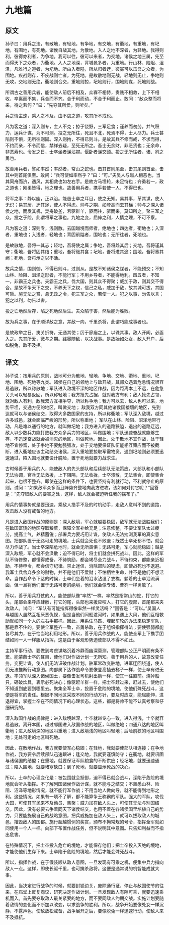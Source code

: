 # 九地篇

## 原文

孙子曰：用兵之法，有散地，有轻地，有争地，有交地，有衢地，有重地，有圮地，有围地，有死地。诸侯自战其地，为散地。入人之地不深者，为轻地。我得则利，彼得亦利者，为争地。我可以往，彼可以来者，为交地。诸侯之地三属，先至而得天下之众者，为衢地。入人之地深，背城邑多者，为重地。行山林、险阻、沮泽，凡难行之道者，为圮地。所由入者隘，所从归者迂，彼寡可以击吾之众者，为围地。疾战则存，不疾战则亡者，为死地。是故散地则无战，轻地则无止，争地则无攻，交地则无绝，衢地则合交，重地则掠，圮地则行，围地则谋，死地则战。

所谓古之善用兵者，能使敌人前后不相及，众寡不相恃，贵贱不相救，上下不相收，卒离而不集，兵合而不齐。合于利而动，不合于利而止。敢问：“敌众整而将来，待之若何？”曰：“先夺其所爱，则听矣。”

兵之情主速，乘人之不及，由不虞之道，攻其所不戒也。

凡为客之道：深入则专，主人不克；掠于饶野，三军足食；谨养而勿劳，并气积力，运兵计谋，为不可测。投之无所往，死且不北，死焉不得，士人尽力。兵士甚陷则不惧，无所往则固。深入则拘，不得已则斗。是故其兵不修而戒，不求而得，不约而亲，不令而信，禁祥去疑，至死无所之。吾士无余财，非恶货也；无余命，非恶寿也。令发之日，士卒坐者涕沾襟。偃卧者涕交颐。投之无所往者，诸、刿之勇也。

故善用兵者，譬如率然；率然者，常山之蛇也。击其首则尾至，击其尾则首至，击其中则首尾俱至。敢问：“兵可使如率然乎？”曰：“可。”夫吴人与越人相恶也，当其同舟而济，遇风，其相救也如左右手。是故方马埋轮，未足恃也；齐勇若一，政之道也；刚柔皆得，地之理也。故善用兵者，携手若使一人，不得已也。

将军之事：静以幽，正以治。能愚士卒之耳目，使之无知。易其事，革其谋，使人无识；易其居，迂其途，使人不得虑。帅与之期，如登高而去其梯；帅与之深入诸侯之地，而发其机，焚舟破釜，若驱群羊，驱而往，驱而来，莫知所之。聚三军之众，投之于险，此谓将军之事也。九地之变，屈伸之利，人情之理，不可不察。

凡为客之道：深则专，浅则散。去国越境而师者，绝地也；四达者，衢地也；入深者，重地也；入浅者，轻地也；背固前隘者，围地也；无所往者，死地也。

是故散地，吾将一其志；轻地，吾将使之属；争地，吾将趋其后；交地，吾将谨其守；衢地，吾将固其结；重地，吾将继其食；圮地，吾将进其途；围地，吾将塞其阙；死地，吾将示之以不活。

故兵之情，围则御，不得已则斗，过则从。是故不知诸侯之谋者，不能预交；不知山林、险阻、沮泽之形者，不能行军；不用乡导者，不能得地利。四五者，不知一，非霸王之兵也。夫霸王之兵，伐大国，则其众不得聚；威加于敌，则其交不得合。是故不争天下之交，不养天下之权，信己之私，威加于敌，故其城可拔，其国可隳。施无法之赏，悬无政之令，犯三军之众，若使一人。犯之以事，勿告以言；犯之以利，勿告以害。

投之亡地然后存，陷之死地然后生。夫众陷于害，然后能为胜败。

故为兵之事，在于顺详敌之意，并敌一向，千里杀将，此谓巧能成事者也。

是故政举之日，夷关折符，无通其使；厉于廊庙之上，以诛其事。敌人开阖，必亟入之。先其所爱，微与之期。践墨随敌，以决战事。是故始如处女，敌人开户，后如脱兔，敌不及拒。

## 译文

孙子说：按用兵的原则，战地可分为散地、轻地、争地、交地、衢地、重地、圮地、围地、死地等九类。诸侯在自己的领地上与敌开战，其部众遇着危急情况很容易逃散，所以称散地；军队进入敌境不深的地区作战，因为距离本土不远，在危急关头可以轻易返回，所以称轻地；我方抢先占据，就对我方有利；敌人抢先占领，就对敌人有利，敌我双方互相争夺，所以称争地；我方可以去，敌人也可以来，地势平坦，交通方便的地区，叫做交地； 敌我双方同其他诸侯国接壤的地区，先到达就可以与诸侯结交，取得大多数国家的支持，所以称衢地；军队深入敌境，越过许多城邑，就会面临严峻的形势，所以称重地； 军队在山林、险阻、沼泽地带行动，凡是难以通行的地方，就叫做圮地；我方进入的道路狭隘，退出的道路迂远，敌人以少数兵力能打败我方众多兵力的地区，叫做围地；军队迅速奋战就能够生存，不迅速奋战就会被消灭的地区，叫做死地。因此，处于散地不宜作战，处于轻地不宜停留，处于争地不要勉强强攻，处于交地要保证队伍能相互策应而不被截断，进入衢地应该主动结交诸侯，深入重地要掠取军需物资，遇到圮地则必须要迅速通过，陷入围地就要设计脱险，置于死地就要力战求生。

古时候善于用兵的人，能使敌人的先头部队和后续部队无法策应，大部队和小部队无法协调，官兵无法救援，上下阻隔，无法收拢，士卒溃散，无法集合，即使集合起来，也很不整齐。即使在这样的条件下，也要坚持有利就行动，不利就停止的原则。试问：“如果敌军众多而且阵势齐整地向我方进攻，该如何对付它呢？”回答是：“先夺取敌人的要害之处，这样，敌人就会被迫听任我的摆布了。”

用兵的情事势就是要迅速，乘敌人措手不及的时机动手，走敌人意料不到的道路，攻击敌人没有戒备的地方。

凡是进入敌国作战的原则是：深入敌境，军心就越要稳固，敌军就无法战胜我们；在敌国富饶的地区夺取粮草，保障全军补给充足；注意修整，不要让军队太过疲劳，提高士气，养精蓄锐；部署兵力要巧用计谋，使敌人无法揣测我军的真实意图。把部队置于无路可走的境地，士兵就会死也不败退；既然士卒死都不怕，就会尽力作战了。当士卒深陷危地时，就会无所畏惧；无路可走，军心就能稳固；越是深入敌境，军心就不会涣散；迫不得已时，将士们就会拼死战斗。因此，这样的军队不待修整，都懂得戒备，不待筑励，都会竭尽全力战斗，不待约束，都能亲近相助，不待申令，都会信守纪律。禁止迷信，消除部队的疑虑，即使战死也不退避。我军士兵舍弃多余的财物，并不是他们不爱财；不怕牺牲生命，并不是他们不想活命。当作战命令下达的时候，士卒们坐着的泪水沾湿了衣襟，躺着的士卒泪流满面，但一旦将他们置于无路可走的绝境，他们就会像专诸、曹刿一样勇敢了。

所以，善于用兵打仗的人，能使部队像“率然”一样。率然是指常山的蛇，打它的头，尾部会来呼应肆敝，打它的尾，头部也来援应咬人，打它的腹部，首尾都来夹攻敌人。试问：“军队有可能指挥得像率然一样灵活吗？”回答是：“可以。”吴国人与越国人虽然互相厌恶仇视，但是当他们同船渡河时，如果遇上大风，他们互相救助就如同一个人的左右手那样。因此，用系住马匹、埋起车轮的办法来稳定军队，那是靠不住的。要使全军整齐一致，奋勇杀敌，在于组织指挥得法；要使强弱都能各尽其力，在于恰当地利用地形。所以，善于用兵作战的人，能使全军上下携手团结如同一人一样服从指挥，这是由于客观形势迫使部队不得不如此。

主持军事行动，要做到考虑谋略沉着冷静而幽深莫测，管理部队公正严明而有条不紊。能蒙蔽士卒的耳目，使他们对作战计划一无所知。善于用兵的人，故意改变任务，变更计谋，使人们无法识破作战计划。驻军常改变驻地，进军迂回绕道，使人们无法推断行动意图。向部属下达作战命令要像登高抽去梯子一样，使士卒有进无退。率领军队深入诸侯国土，要像击发弯机射出箭一样，使其一往直前。烧掉船只，砸破炊具，表示必死决心；像驱赶羊群一样，把士卒赶过来，赶过去，使他们不知道到底要到哪里去。聚集全军士卒，投置于危险的境地，使他们殊死战斗，这便是将军的责任。根据不同地区采取不同的行动方针，要及时应变，能屈能伸，进退得宜，掌握士卒在不同情况下的心理状态。这些，都是将帅不能不认真考察和仔细研究的。

深入敌国作战的规律是：进入敌境越深，士卒就越专心一致，进入得浅，士卒就容易逃散。离开本国，越过邻国进入敌国作战的地区，叫做绝地；四通八达的地区叫衢地；进入敌境深的地区叫重地；进入敌境浅的地区叫轻地；后险前狭的地区叫围地；无处可走的地区叫死地。

因此，在散地作战，我方就要使军心稳固；在轻地，我就要使部队相连接；在争地作战，我方要令后续部队迅速跟进；逢交地，我就要谨慎防守；在衢地，就要巩固与诸侯国的结盟；在重地，就要保证军队粮食的不断供应；经圮地，就要迅速通过；陷入围地，就要堵塞缺口；到了死地，就要显示死战的决心。

所以，士卒的心理变化是：被包围就会抵御，迫不得已就会战斗，深陷于危险的境地就会听从指挥。不了解列国诸侯作战计谋，就不能与之结交；不熟悉山林、险阻、沼泽等地形情况，就不能行军作战；不用当地人做向导，就不能得到地形之利。这些情况，如果有一项不了解，都不能算争王称霸的军队。强大的军队，攻伐大国，可使其军民来不及动员、集聚；威力加在敌人头上，可使其无法与别国结交。因此，没有必要去争着同天下诸侯结交，也用不着在各诸侯国里培植自己的势力，只要能施展自己的战略意图，把兵威施加在敌人头上，就可以拔取敌人的城邑，摧毁敌人的国都。施行超越惯例的奖赏，颁布不拘常规的号令，指挥全军就如同使用一个人一样。向部下布置作战任务，但不说明其中意图。只告知利益而不指出危害。

在特殊情况下，把士卒投入危亡的境地，才能保存他们；把士卒投入灭绝的境地，才能使他们生存下来。士卒陷于危险的境地，然后才能会殊死战斗。

所以，指挥作战，在于假装顺从敌人意图，一旦发现有可乘之机，便集中兵力指向敌人一点。这样，即使长驱千里，也可擒杀敌将。这便是通常说的机智能成就大事。

因此，当决定进行战争的时候，就要封锁边关，废除通行证，停止与敌国使节的往来，在庙堂上反复商议，研究决定作战计划。一旦发现敌人有隙可乘，就要迅速乘机而入。首先要夺取敌人最关紧要的地方，而不要同敌人约期交战。实施计划要随着敌情的变化而不断加以改变，以求战争的胜利。所以，战争开始要像处女一样沉静，不露声色，使敌放松戒备，战争展开之后，要像脱兔一样迅速行动，使敌人来不及抵抗。